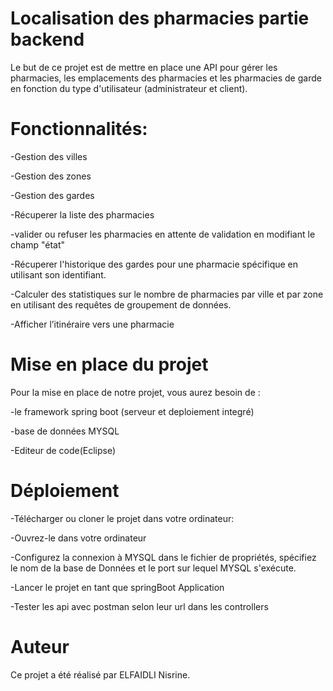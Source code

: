 # Localisation des pharmacies partie backend 
Le but de ce projet est de mettre en place une API pour gérer les pharmacies, les emplacements des pharmacies et les pharmacies de garde en fonction du type d'utilisateur (administrateur et client).
# Fonctionnalités:
-Gestion des villes

-Gestion des zones

-Gestion des gardes

-Récuperer la liste des pharmacies

-valider ou refuser les pharmacies en attente de validation en modifiant le champ "état"

-Récuperer l'historique des gardes pour une pharmacie spécifique en utilisant son identifiant.

-Calculer des statistiques sur le nombre de pharmacies par ville et par zone en utilisant des requêtes de groupement de données.


-Afficher l’itinéraire vers une pharmacie

# Mise en place du projet
Pour la mise en place de notre projet, vous aurez besoin de :

-le framework spring boot (serveur et deploiement integré)

-base de données MYSQL

-Editeur de code(Eclipse)

# Déploiement
-Télécharger ou cloner le projet dans votre ordinateur:

-Ouvrez-le dans votre ordinateur

-Configurez la connexion à MYSQL dans le fichier de propriétés, spécifiez le nom de la base de Données et le port sur lequel MYSQL s'exécute.

-Lancer le projet en tant que springBoot Application

-Tester les api avec postman selon leur url dans les controllers

# Auteur
Ce projet a été réalisé par ELFAIDLI Nisrine.
